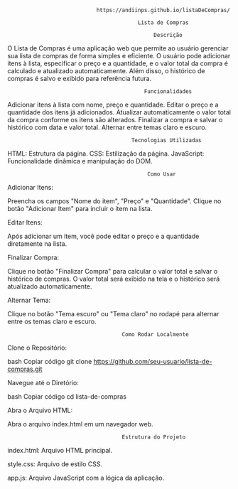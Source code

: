                                                
                                https://andiinps.github.io/listaDeCompras/

                                             Lista de Compras

                                                  Descrição
                                                  
O Lista de Compras é uma aplicação web que permite ao usuário gerenciar sua lista de compras de forma simples e eficiente.
O usuário pode adicionar itens à lista, especificar o preço e a quantidade, e o valor total da compra é calculado e atualizado automaticamente.
 Além disso, o histórico de compras é salvo e exibido para referência futura.

                                               Funcionalidades

Adicionar itens à lista com nome, preço e quantidade.
Editar o preço e a quantidade dos itens já adicionados.
Atualizar automaticamente o valor total da compra conforme os itens são alterados.
Finalizar a compra e salvar o histórico com data e valor total.
Alternar entre temas claro e escuro.

                                           Tecnologias Utilizadas

HTML: Estrutura da página.
CSS: Estilização da página.
JavaScript: Funcionalidade dinâmica e manipulação do DOM.

                                                Como Usar

Adicionar Itens:

Preencha os campos "Nome do item", "Preço" e "Quantidade".
Clique no botão "Adicionar Item" para incluir o item na lista.

Editar Itens:

Após adicionar um item, você pode editar o preço e a quantidade diretamente na lista.

Finalizar Compra:

Clique no botão "Finalizar Compra" para calcular o valor total e salvar o histórico de compras.
O valor total será exibido na tela e o histórico será atualizado automaticamente.

Alternar Tema:

Clique no botão "Tema escuro" ou "Tema claro" no rodapé para alternar entre os temas claro e escuro.

                                        Como Rodar Localmente

Clone o Repositório:

bash Copiar código git clone https://github.com/seu-usuario/lista-de-compras.git

Navegue até o Diretório:

bash Copiar código cd lista-de-compras

Abra o Arquivo HTML:

Abra o arquivo index.html em um navegador web.

                                        Estrutura do Projeto

index.html: Arquivo HTML principal.

style.css: Arquivo de estilo CSS.

app.js: Arquivo JavaScript com a lógica da aplicação.
